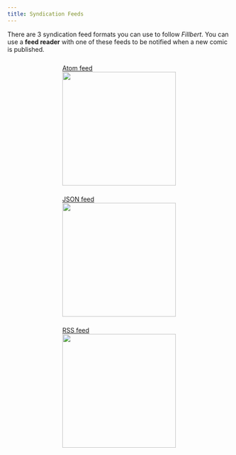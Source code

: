 ```yaml
---
title: Syndication Feeds
---
```

There are 3 syndication feed formats you can use to follow <i>Fillbert</i>. You can use a <b>feed reader</b> with one of these feeds to be notified when a new comic is published.
<div style="display:flex;justify-content:center;flex-wrap:wrap">
<div style="padding:11px">
<a href="{{'/feed.atom' | relative_url}}" rel="alternate" type="application/atom+xml">
 Atom feed<br/>
 <img src="{{'/img/feed-atom.svg'|relative_url}}" width="256" height="256" alt=""/>
</a>
</div>
<div style="padding:11px">
<a href="{{'/feed.json' | relative_url}}" rel="alternate" type="application/feed+json">
 JSON feed<br/>
 <img src="{{'/img/feed-json.svg'|relative_url}}" width="256" height="256" alt=""/>
</a>
</div>
<div style="padding:11px">
<a href="{{'/rss.xml' | relative_url}}" rel="alternate" type="application/rss+xml">
 RSS feed<br/>
 <img src="{{'/img/feed-rss.svg'|relative_url}}" width="256" height="256" alt=""/>
</a>
</div>
</div>
